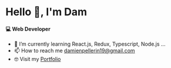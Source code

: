 # Hello 👋, I'm Dam
	
 #### 💻  Web Developer

+ 🌱 I’m currently learning React.js, Redux, Typescript, Node.js ...
+ 📫 How to reach me damienpellerin19@gmail.com
+ 🤓 Visit my [Portfolio](https://damien-pellerin.fr)
<!--
**DamienPellerin/DamienPellerin** is a ✨ _special_ ✨ repository because its `README.md` (this file) appears on your GitHub profile.

Here are some ideas to get you started:

- 🔭 I’m currently working on ...
- 🌱 I’m currently learning ...
- 👯 I’m looking to collaborate on ...
- 🤔 I’m looking for help with ...
- 💬 Ask me about ...
- 📫 How to reach me: ...
- 😄 Pronouns: ...
- ⚡ Fun fact: ...
-->

